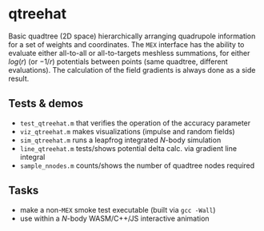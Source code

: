 # qtreehat
Basic quadtree (2D space) hierarchically arranging quadrupole information for a set of weights and coordinates. The `MEX` interface has the ability to evaluate either all-to-all or all-to-targets meshless summations, for either $log(r)$ (or $-1/r$) potentials between points (same quadtree, different evaluations). The calculation of the field gradients is always done as a side result.

## Tests & demos
- `test_qtreehat.m` that verifies the operation of the accuracy parameter
- `viz_qtreehat.m` makes visualizations (impulse and random fields)
- `sim_qtreehat.m` runs a leapfrog integrated $N$-body simulation
- `line_qtreehat.m` tests/shows potential delta calc. via gradient line integral
- `sample_nnodes.m` counts/shows the number of quadtree nodes required 

## Tasks
- make a non-`MEX` smoke test executable (built via `gcc -Wall`)
- use within a $N$-body WASM/C++/JS interactive animation
